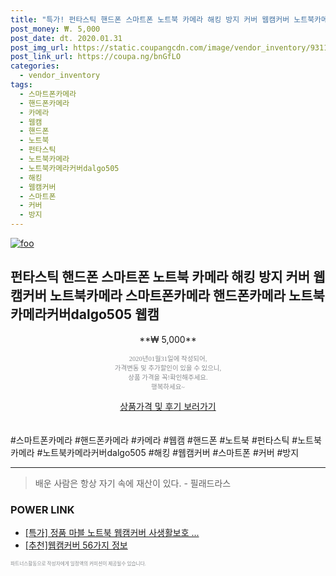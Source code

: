 ```yaml
--- 
title: "특가! 펀타스틱 핸드폰 스마트폰 노트북 카메라 해킹 방지 커버 웹캠커버 노트북카메라 스마트폰카메라 핸드폰..." 
post_money: ₩. 5,000 
post_date: dt. 2020.01.31 
post_img_url: https://static.coupangcdn.com/image/vendor_inventory/9311/924f809bbae3bd2ad2a379e0ec0894ba7aa1a74bb39aa92c9279accfe25a.jpg 
post_link_url: https://coupa.ng/bnGfLO 
categories: 
  - vendor_inventory 
tags: 
  - 스마트폰카메라 
  - 핸드폰카메라 
  - 카메라 
  - 웹캠 
  - 핸드폰 
  - 노트북 
  - 펀타스틱 
  - 노트북카메라 
  - 노트북카메라커버dalgo505 
  - 해킹 
  - 웹캠커버 
  - 스마트폰 
  - 커버 
  - 방지 
--- 
```

[![foo](https://static.coupangcdn.com/image/vendor_inventory/9311/924f809bbae3bd2ad2a379e0ec0894ba7aa1a74bb39aa92c9279accfe25a.jpg)](https://coupa.ng/bnGfLO) 

## 펀타스틱 핸드폰 스마트폰 노트북 카메라 해킹 방지 커버 웹캠커버 노트북카메라 스마트폰카메라 핸드폰카메라 노트북카메라커버dalgo505 웹캠 
<p style="text-align: center;">**₩ 5,000**</p> 
<p style="text-align: center;"><span style="color: #898c8f; font-family: Georgia,Times,serif; font-size: 0.75em;">2020년01월31일에 작성되어, <br>가격변동 및 추가할인이 있을 수 있으니,<br> 상품 가격을 꼭!확인해주세요.<br>행복하세요~</span> 
</p>	 
<div markdown="0" style="text-align: center;"><a href="https://coupa.ng/bnGfLO" class="btn btn--success">상품가격 및 후기 보러가기</a></div> 
<br><br> 
  #스마트폰카메라 #핸드폰카메라 #카메라 #웹캠 #핸드폰 #노트북 #펀타스틱 #노트북카메라 #노트북카메라커버dalgo505 #해킹 #웹캠커버 #스마트폰 #커버 #방지 
<hr> 

> 배운 사람은 항상 자기 속에 재산이 있다. - 필래드라스 


### POWER LINK

* <a href="https://blog.naver.com/an0733/221790921627" target="_blank">[특가] 정품 마블 노트북 웹캠커버 사생활보호 ...</a>
* <a href="https://blog.naver.com/fasyy4321/221790849344" target="_blank">[추천]웹캠커버 56가지 정보</a>

<span style="color: #898c8f; font-family: Georgia,Times,serif; font-size: 0.55em;">파트너스활동으로 작성자에게 일정액의 커미션이 제공될수 있습니다.</span> 
